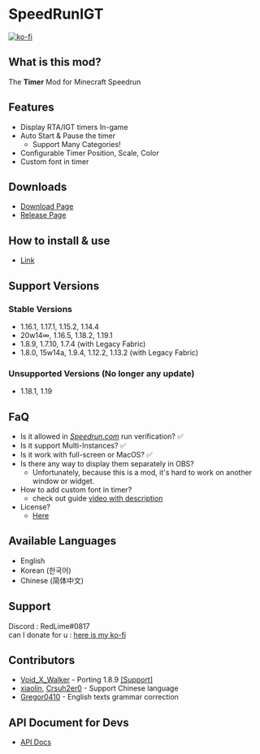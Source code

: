 # SpeedRunIGT
[![ko-fi](https://ko-fi.com/img/githubbutton_sm.svg)](https://ko-fi.com/S6S77MX01)

## What is this mod?
The **Timer** Mod for Minecraft Speedrun

## Features
- Display RTA/IGT timers In-game
- Auto Start & Pause the timer
  - Support Many Categories!
- Configurable Timer Position, Scale, Color
- Custom font in timer

## Downloads
- [Download Page](https://redlime.github.io/SpeedRunIGT/)
- [Release Page](https://github.com/RedLime/SpeedRunIGT/releases)

## How to install & use
- [Link](https://github.com/RedLime/SpeedRunIGT/wiki/How-to-install)

## Support Versions
### Stable Versions
- 1.16.1, 1.17.1, 1.15.2, 1.14.4
- 20w14∞, 1.16.5, 1.18.2, 1.19.1
- 1.8.9, 1.7.10, 1.7.4 (with Legacy Fabric)
- 1.8.0, 15w14a, 1.9.4, 1.12.2, 1.13.2 (with Legacy Fabric)
### Unsupported Versions (No longer any update)
- 1.18.1, 1.19

## FaQ
- Is it allowed in *[Speedrun.com](https://speedrun.com/mc)* run verification? ✅
- Is it support Multi-Instances? ✅
- Is it work with full-screen or MacOS? ✅
- Is there any way to display them separately in OBS?
  - Unfortunately, because this is a mod, it's hard to work on another window or widget.
- How to add custom font in timer?
  - check out guide [video with description](https://youtu.be/agBbiTQWj78)
- License?
  - [Here](https://github.com/RedLime/SpeedRunIGT/blob/1.16.1/LICENSE)

## Available Languages
- English
- Korean (한국어)
- Chinese (简体中文)

## Support
Discord : RedLime#0817\
can I donate for u : [here is my ko-fi](https://ko-fi.com/redlimerl)

## Contributors
- [Void_X_Walker](https://github.com/VoidXWalker) - Porting 1.8.9 [[Support]](https://ko-fi.com/voidxwalker)
- [xiaolin](https://github.com/liuzhengjin), [Crsuh2er0](https://github.com/Crsuh2er0) - Support Chinese language
- [Gregor0410](https://github.com/Gregor0410) - English texts grammar correction

## API Document for Devs
- [API Docs](https://github.com/RedLime/SpeedRunIGT/wiki/SpeedRunIGT-API-Document)
